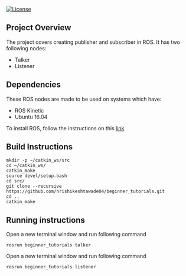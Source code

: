 [![License](https://img.shields.io/badge/License-BSD%203--Clause-blue.svg)](https://opensource.org/licenses/BSD-3-Clause)

## Project Overview
The project covers creating publisher and subscriber in ROS. It has two following nodes:
* Talker
* Listener

## Dependencies

These ROS nodes are made to be used on systems which have:
* ROS Kinetic
* Ubuntu 16.04

To install ROS, follow the instructions on this [link](http://wiki.ros.org/kinetic/Installation)

## Build Instructions
```
mkdir -p ~/catkin_ws/src
cd ~/catkin_ws/
catkin_make
source devel/setup.bash
cd src/
git clone --recursive https://github.com/hrishikeshtawade04/beginner_tutorials.git
cd ..
catkin_make
```
## Running instructions
Open a new terminal window and run following command
```
rosrun beginner_tutorials talker
```
Open a new terminal window and run following command
```
rosrun beginner_tutorials listener
```
